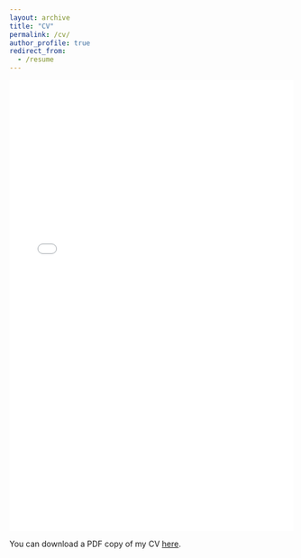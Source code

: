 ```yaml
---
layout: archive
title: "CV"
permalink: /cv/
author_profile: true
redirect_from:
  - /resume
---
```


<iframe src="/files/Mengyu_CV.pdf" width="100%" height="800" frameborder="no" border="0" marginwidth="0" marginheight="0"></iframe>

You can download a PDF copy of my CV [here](/files/Mengyu_CV.pdf).
